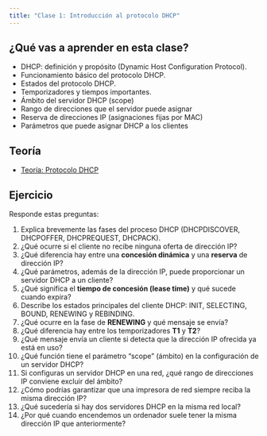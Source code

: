 ```yaml
---
title: "Clase 1: Introducción al protocolo DHCP"
---
```


## ¿Qué vas a aprender en esta clase?

* DHCP: definición y propósito (Dynamic Host Configuration Protocol).
* Funcionamiento básico del protocolo DHCP.
* Estados del protocolo DHCP.
* Temporizadores y tiempos importantes.
* Ámbito del servidor DHCP (scope)
* Rango de direcciones que el servidor puede asignar
* Reserva de direcciones IP (asignaciones fijas por MAC)
* Parámetros que puede asignar DHCP a los clientes

## Teoría

* [Teoría: Protocolo DHCP](https://fp.josedomingo.org/sri/pdf/dhcp.pdf)

## Ejercicio

Responde estas preguntas:

1. Explica brevemente las fases del proceso DHCP (DHCPDISCOVER, DHCPOFFER, DHCPREQUEST, DHCPACK).
2. ¿Qué ocurre si el cliente no recibe ninguna oferta de dirección IP?
3. ¿Qué diferencia hay entre una **concesión dinámica** y una **reserva** de dirección IP?
4. ¿Qué parámetros, además de la dirección IP, puede proporcionar un servidor DHCP a un cliente?
5. ¿Qué significa el **tiempo de concesión (lease time)** y qué sucede cuando expira?
6. Describe los estados principales del cliente DHCP: INIT, SELECTING, BOUND, RENEWING y REBINDING.
7. ¿Qué ocurre en la fase de **RENEWING** y qué mensaje se envía?
8. ¿Qué diferencia hay entre los temporizadores **T1** y **T2**?
9. ¿Qué mensaje envía un cliente si detecta que la dirección IP ofrecida ya está en uso?
10. ¿Qué función tiene el parámetro “scope” (ámbito) en la configuración de un servidor DHCP?
11. Si configuras un servidor DHCP en una red, ¿qué rango de direcciones IP conviene excluir del ámbito?
12. ¿Cómo podrías garantizar que una impresora de red siempre reciba la misma dirección IP?
13. ¿Qué sucedería si hay dos servidores DHCP en la misma red local?
14. ¿Por qué cuando encendemos un ordenador suele tener la misma dirección IP que anteriormente?
